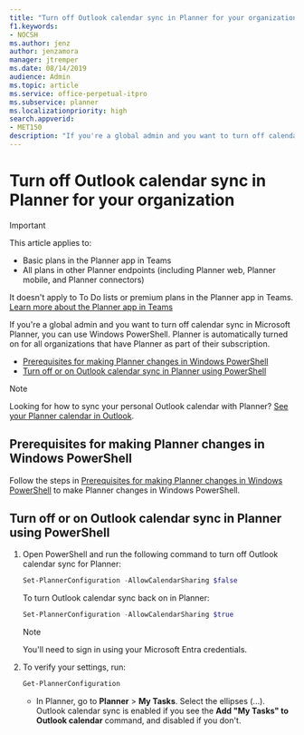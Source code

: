 ```yaml
---
title: "Turn off Outlook calendar sync in Planner for your organization"
f1.keywords:
- NOCSH
ms.author: jenz
author: jenzamora
manager: jtremper
ms.date: 08/14/2019
audience: Admin
ms.topic: article
ms.service: office-perpetual-itpro
ms.subservice: planner
ms.localizationpriority: high
search.appverid:
- MET150
description: "If you're a global admin and you want to turn off calendar sync in Microsoft Planner, you can use Windows PowerShell"
---
```


# Turn off Outlook calendar sync in Planner for your organization

> [!IMPORTANT]
>
> This article applies to:
>
> - Basic plans in the Planner app in Teams
> - All plans in other Planner endpoints (including Planner web, Planner mobile, and Planner connectors)
>
> It doesn't apply to To Do lists or premium plans in the Planner app in Teams. [Learn more about the Planner app in Teams](/microsoftteams/manage-planner-app)

If you're a global admin and you want to turn off calendar sync in Microsoft Planner, you can use Windows PowerShell. Planner is automatically turned on for all organizations that have Planner as part of their subscription.

- [Prerequisites for making Planner changes in Windows PowerShell](#prerequisites-for-making-planner-changes-in-windows-powershell)
- [Turn off or on Outlook calendar sync in Planner using PowerShell](#turn-off-or-on-outlook-calendar-sync-in-planner-using-powershell)

> [!NOTE]
> Looking for how to sync your personal Outlook calendar with Planner? [See your Planner calendar in Outlook](https://support.office.com/article/see-your-planner-calendar-in-outlook-5dcccce5-2750-49b5-991b-1837379d96c7).

## Prerequisites for making Planner changes in Windows PowerShell

Follow the steps in [Prerequisites for making Planner changes in Windows PowerShell](prerequisites-for-powershell.md) to make Planner changes in Windows PowerShell.

## Turn off or on Outlook calendar sync in Planner using PowerShell

1. Open PowerShell and run the following command to turn off Outlook calendar sync for Planner:

   ```PowerShell
   Set-PlannerConfiguration -AllowCalendarSharing $false
   ```

   To turn Outlook calendar sync back on in Planner:

   ```PowerShell
   Set-PlannerConfiguration -AllowCalendarSharing $true
   ```

   > [!NOTE]
   > You'll need to sign in using your Microsoft Entra credentials.

2. To verify your settings, run:

   ```PowerShell
   Get-PlannerConfiguration
   ```
   - In Planner, go to **Planner** > **My Tasks**. Select the ellipses (...). Outlook calendar sync is enabled if you see the **Add "My Tasks" to Outlook calendar** command, and disabled if you don't.
